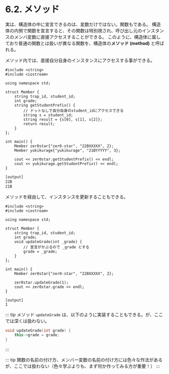 # 6.2. メソッド

実は、構造体の中に宣言できるのは、変数だけではない。関数もである。
構造体の内側で関数を宣言すると、その関数は特別視され、呼び出し元のインスタンスのメンバ変数に直接アクセスすることができる。
このように、構造体に属しており普通の関数とは扱いが異なる関数を、構造体の**メソッド (method)** と呼ばれる。

メソッド内では、直接自分自身のインスタンスにアクセスする事ができる。

```cpp:line-numbers
#include <string>
#include <iostream>

using namespace std;

struct Member {
    string trap_id, student_id;
    int grade;
    string getStudentPrefix() {
        // ドットなしで自分自身のstudent_idにアクセスできる
        string s = student_id;
        string result = {s[0], s[1], s[2]};
        return result;
    }
};

int main() {
    Member zer0star{"zer0-star", "22BXXXXX", 2};
    Member yukikurage{"yukikurage", "21BYYYYY", 3};

    cout << zer0star.getStudentPrefix() << endl;
    cout << yukikurage.getStudentPrefix() << endl;
}
```

```txt
[output]
22B
21B
```

メソッドを経由して、インスタンスを更新することもできる。

```cpp:line-numbers
#include <string>
#include <iostream>

using namespace std;

struct Member {
    string trap_id, student_id;
    int grade;
    void updateGrade(int _grade) {
        // 宣言がかぶるので _grade とする
        grade = _grade;
    }
};

int main() {
    Member zer0star{"zer0-star", "22BXXXXX", 2};

    zer0star.updateGrade(1);
    cout << zer0star.grade << endl;
}
```

```
[output]
1
```

::: tip
メソッド `updateGrade` は、以下のように実装することもできる。が、ここでは深くは扱わない。

```cpp
void updateGrade(int grade) {
    this->grade = grade;
}
```

:::

::: tip
関数の名前の付け方、メンバー変数の名前の付け方には色々な作法があるが、ここでは扱わない（色々学ぶよりも、まず何か作ってみる方が重要！）
:::
